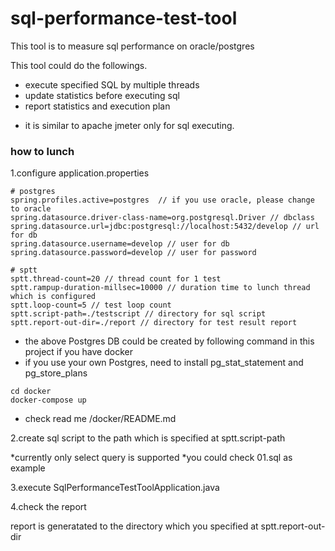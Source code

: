 # sql-performance-test-tool

This tool is to measure sql performance on oracle/postgres

This tool could do the followings.

- execute specified SQL by multiple threads
- update statistics before executing sql
- report statistics and execution plan

* it is similar to apache jmeter only for sql executing.

### how to lunch

1.configure application.properties

```
# postgres
spring.profiles.active=postgres  // if you use oracle, please change to oracle
spring.datasource.driver-class-name=org.postgresql.Driver // dbclass
spring.datasource.url=jdbc:postgresql://localhost:5432/develop // url for db
spring.datasource.username=develop // user for db
spring.datasource.password=develop // user for password

# sptt
sptt.thread-count=20 // thread count for 1 test
sptt.rampup-duration-millsec=10000 // duration time to lunch thread which is configured
sptt.loop-count=5 // test loop count
sptt.script-path=./testscript // directory for sql script
sptt.report-out-dir=./report // directory for test result report
```

* the above Postgres DB could be created by following command in this project if you have docker
* if you use your own Postgres, need to install pg_stat_statement and pg_store_plans


```
cd docker
docker-compose up 
```
* check read me /docker/README.md


2.create sql script to the path which is specified at sptt.script-path

*currently only select query is supported
*you could check 01.sql as example

3.execute SqlPerformanceTestToolApplication.java

4.check the report

report is generatated to the directory which you specified at sptt.report-out-dir












